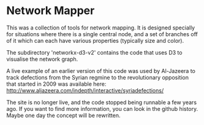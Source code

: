 # Network Mapper

This was a collection of tools for network mapping. It is designed specially for situations where there is a single central node, and a set of branches off of it which can each have various properties (typically size and color).

The subdirectory 'networkx-d3-v2' contains the code that uses D3 to visualise the network graph.

A live example of an earlier version of this code was used by Al-Jazeera to track defections from the Syrian regmine to the revolutionary opposition that started in 2009 was available here:
http://www.aljazeera.com/indepth/interactive/syriadefections/

The site is no longer live, and the code stopped being runnable a few years ago. If you want to find more information, you can look in the github history. Maybe one day the concept will be rewritten. 
